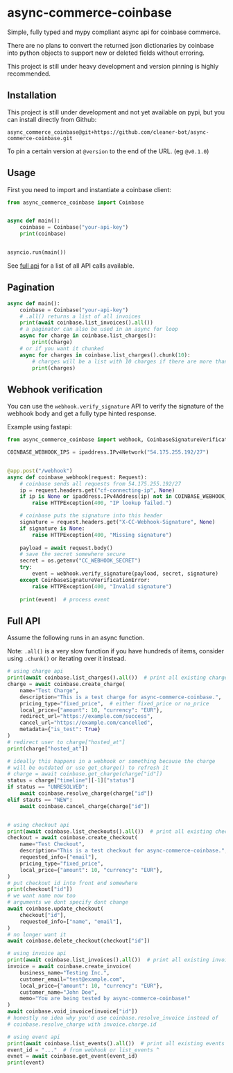 
# async-commerce-coinbase

Simple, fully typed and mypy compliant async api for coinbase commerce.

There are no plans to convert the returned json dictionaries by coinbase into
python objects to support new or deleted fields without erroring.

This project is still under heavy development and version pinning is highly recommended.

## Installation

This project is still under development and not yet available on pypi, but you
can install directly from Github:

```
async_commerce_coinbase@git+https://github.com/cleaner-bot/async-commerce-coinbase.git
```

To pin a certain version at `@version` to the end of the URL. (eg `@v0.1.0`)

## Usage

First you need to import and instantiate a coinbase client:

```py
from async_commerce_coinbase import Coinbase


async def main():
    coinbase = Coinbase("your-api-key")
    print(coinbase)


asyncio.run(main())
```

See [full api](#full-api) for a list of all API calls available.

## Pagination

```py
async def main():
    coinbase = Coinbase("your-api-key")
    # .all() returns a list of all invoices
    print(await coinbase.list_invoices().all())
    # a paginator can also be used in an async for loop
    async for charge in coinbase.list_charges():
        print(charge)
    # or if you want it chunked
    async for charges in coinbase.list_charges().chunk(10):
        # charges will be a list with 10 charges if there are more than 10 left
        print(charges)

```


## Webhook verification

You can use the `webhook.verify_signature` API to verify the signature of
the webhook body and get a fully type hinted response.

Example using fastapi:

```py
from async_commerce_coinbase import webhook, CoinbaseSignatureVerificationError

COINBASE_WEBHOOK_IPS = ipaddress.IPv4Network("54.175.255.192/27")


@app.post("/webhook")
async def coinbase_webhook(request: Request):
    # coinbase sends all requests from 54.175.255.192/27
    ip = request.headers.get("cf-connecting-ip", None)
    if ip is None or ipaddress.IPv4Address(ip) not in COINBASE_WEBHOOK_IPS:
        raise HTTPException(400, "IP lookup failed.")

    # coinbase puts the signature into this header
    signature = request.headers.get("X-CC-Webhook-Signature", None)
    if signature is None:
        raise HTTPException(400, "Missing signature")
    
    payload = await request.body()
    # save the secret somewhere secure
    secret = os.getenv("CC_WEBHOOK_SECRET")
    try:
        event = webhook.verify_signature(payload, secret, signature)
    except CoinbaseSignatureVerificationError:
        raise HTTPException(400, "Invalid signature")
    
    print(event)  # process event
```


## Full API

Assume the following runs in an async function.

Note: `.all()` is a very slow function if you have hundreds of items,
consider using `.chunk()` or iterating over it instead.

```py
# using charge api
print(await coinbase.list_charges().all())  # print all existing charges
charge = await coinbase.create_charge(
    name="Test Charge",
    description="This is a test charge for async-commerce-coinbase.",
    pricing_type="fixed_price",  # either fixed_price or no_price
    local_price={"amount": 10, "currency": "EUR"},
    redirect_url="https://example.com/success",
    cancel_url="https://example.com/cancelled",
    metadata={"is_test": True}
)
# redirect user to charge["hosted_at"]
print(charge["hosted_at"])

# ideally this happens in a webhook or something because the charge
# will be outdated or use get_charge() to refresh it
# charge = await coinbase.get_charge(charge["id"])
status = charge["timeline"][-1]["status"]
if status == "UNRESOLVED":
    await coinbase.resolve_charge(charge["id"])
elif stauts == "NEW":
    await coinbase.cancel_charge(charge["id"])


# using checkout api
print(await coinbase.list_checkouts().all())  # print all existing checkouts
checkout = await coinbase.create_checkout(
    name="Test Checkout",
    description="This is a test checkout for async-commerce-coinbase.",
    requested_info=["email"],
    pricing_type="fixed_price",
    local_price={"amount": 10, "currency": "EUR"},
)
# put checkout id into front end somewhere
print(checkout["id"])
# we want name now too
# arguments we dont specify dont change
await coinbase.update_checkout(
    checkout["id"],
    requested_info=["name", "email"],
)
# no longer want it
await coinbase.delete_checkout(checkout["id"])

# using invoice api
print(await coinbase.list_invoices().all())  # print all existing invoices
invoice = await coinbase.create_invoice(
    business_name="Testing Inc.",
    customer_email="test@example.com",
    local_price={"amount": 10, "currency": "EUR"},
    customer_name="John Doe",
    memo="You are being tested by async-commerce-coinbase!"
)
await coinbase.void_invoice(invoice["id"])
# honestly no idea why you'd use coinbase.resolve_invoice instead of 
# coinbase.resolve_charge with invoice.charge.id

# using event api
print(await coinbase.list_events().all())  # print all existing events
event_id = "..."  # from webhook or list_events ^
evnet = await coinbase.get_event(event_id)
print(event)
```
